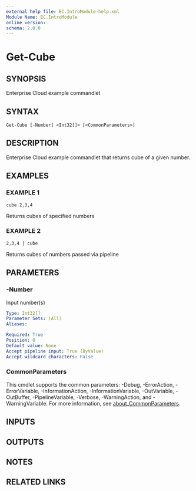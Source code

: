```yaml
---
external help file: EC.IntroModule-help.xml
Module Name: EC.IntroModule
online version:
schema: 2.0.0
---
```


# Get-Cube

## SYNOPSIS
Enterprise Cloud example commandlet

## SYNTAX

```
Get-Cube [-Number] <Int32[]> [<CommonParameters>]
```

## DESCRIPTION
Enterprise Cloud example commandlet that returns cube of a given number.

## EXAMPLES

### EXAMPLE 1
```
cube 2,3,4
```

Returns cubes of specified numbers

### EXAMPLE 2
```
2,3,4 | cube
```

Returns cubes of numbers passed via pipeline

## PARAMETERS

### -Number
Input number(s)

```yaml
Type: Int32[]
Parameter Sets: (All)
Aliases:

Required: True
Position: 0
Default value: None
Accept pipeline input: True (ByValue)
Accept wildcard characters: False
```

### CommonParameters
This cmdlet supports the common parameters: -Debug, -ErrorAction, -ErrorVariable, -InformationAction, -InformationVariable, -OutVariable, -OutBuffer, -PipelineVariable, -Verbose, -WarningAction, and -WarningVariable. For more information, see [about_CommonParameters](http://go.microsoft.com/fwlink/?LinkID=113216).

## INPUTS

## OUTPUTS

## NOTES

## RELATED LINKS
